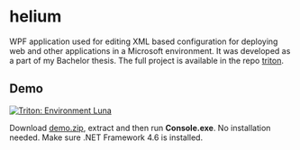 # helium

WPF application used for editing XML based configuration for deploying web and other applications in a Microsoft environment. It was developed as a part of my Bachelor thesis. The full project is available in the repo [triton](https://github.com/mdavid626/triton).

## Demo

[![Triton: Environment Luna](https://img.youtube.com/vi/nQQv81yiRBg/0.jpg)](https://www.youtube.com/watch?v=nQQv81yiRBg?t=68)

Download [demo.zip](https://github.com/mdavid626/helium/raw/master/demo.zip), extract and then run **Console.exe**. No installation needed. Make sure .NET Framework 4.6 is installed.